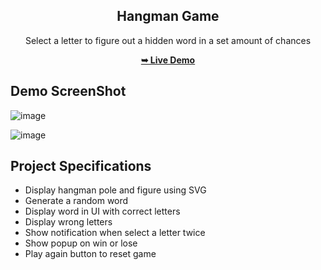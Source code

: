 <div align="center">
 <h2 align="center">Hangman Game</h2>
 
Select a letter to figure out a hidden word in a set amount of chances
 
<a href="https://c0dewithlokesh.github.io/vanillawebprojects/Form%20Validator/"><strong>➥ Live Demo</strong></a>
</div>

## Demo ScreenShot

![image](https://user-images.githubusercontent.com/77185999/234639895-7f5bec46-9d48-446b-a005-64aff670278e.png)

![image](https://user-images.githubusercontent.com/77185999/234640012-3afac47b-aa04-463d-ba28-0b71e2acd1da.png)

## Project Specifications

- Display hangman pole and figure using SVG
- Generate a random word
- Display word in UI with correct letters
- Display wrong letters
- Show notification when select a letter twice
- Show popup on win or lose
- Play again button to reset game
